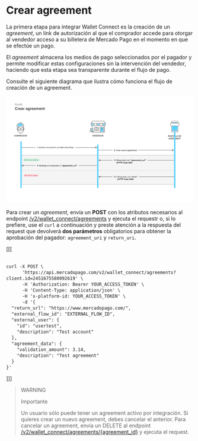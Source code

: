 # Crear agreement

La primera etapa para integrar Wallet Connect es la creación de un _agreement_, un link de autorización al que el comprador accede para otorgar al vendedor acceso a su billetera de Mercado Pago en el momento en que se efectúe un pago. 

El _agreement_ almacena los medios de pago seleccionados por el pagador y permite modificar estas configuraciones sin la intervención del vendedor, haciendo que esta etapa sea transparente durante el flujo de pago.

Consulte el siguiente diagrama que ilustra cómo funciona el flujo de creación de un agreement.

![Crear agreement](/images/wallet-connect/new-create-agreement.es.png)

Para crear un _agreement_, envía un **POST** con los atributos necesarios al endpoint [/v2/wallet_connect/agreements](/developers/es/reference/wallet_connect/_wallet_connect_agreements/post) y ejecuta el requestr o, si lo prefiere, use el `curl` a continuación y preste atención a la respuesta del request que devolverá **dos parámetros** obligatorios para obtener la aprobación del pagador: `agreement_uri` y `return_uri`.

[[[
```curl

curl -X POST \
      'https://api.mercadopago.com/v2/wallet_connect/agreements?client.id=2451675580092619' \
      -H 'Authorization: Bearer YOUR_ACCESS_TOKEN' \
      -H 'Content-Type: application/json' \ 
      -H 'x-platform-id: YOUR_ACCESS_TOKEN' \
      -d '{
  "return_url": "https://www.mercadopago.com/",
  "external_flow_id": "EXTERNAL_FLOW_ID",
  "external_user": {
    "id": "usertest",
    "description": "Test account"
  },
  "agreement_data": {
    "validation_amount": 3.14,
    "description": "Test agreement"
  }
}'
```
]]]

> WARNING
>
> Importante
>
> Un usuario sólo puede tener un agreement activo por integración. Si quieres crear un nuevo agreement, debes cancelar el anterior. Para cancelar un agreement, envía un DELETE al endpoint [/v2/wallet_connect/agreements/{agreement_id}](/developers/es/reference/wallet_connect/_wallet_connect_agreements_agreement_id/delete) y ejecuta el request.

